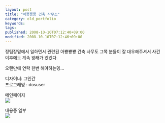 ```yaml
---
layout: post
title: "아뿅뿅뿅 건축 사무소"
category: old_portfolio
keywords: 
tags: 
published: 2008-10-10T07:12:40+09:00
modified: 2008-10-10T07:12:46+09:00
---
```

  
정팀장밑에서 일하면서 관련된 아뿅뿅뿅 건축 사무도 그쪽 분들이 잘 대우해주셔서 사건 이후에도 계속 왕래가 있었다.  
  
오랜만에 연락 한번 해야하는뎅...  
  
디자이너: 그인간  
프로그래밍 : dosuser  
  
  
메인페이지  
![](/attachments/2008-10-10-a1.png)  
  
  
  
내용중 일부  
![](/attachments/2008-10-10-a2.png)  
